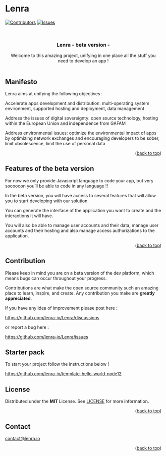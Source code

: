 # Lenra

<div id="top"></div>
<!--
*** Thanks for checking out the Best-README-Template. If you have a suggestion
*** that would make this better, please fork the repo and create a pull request
*** or simply open an issue with the tag "enhancement".
*** Don't forget to give the project a star!
*** Thanks again! Now go create something AMAZING! :D
-->



<!-- PROJECT SHIELDS -->
<!--
*** I'm using markdown "reference style" links for readability.
*** Reference links are enclosed in brackets [ ] instead of parentheses ( ).
*** See the bottom of this document for the declaration of the reference variables
*** for contributors-url, forks-url, etc. This is an optional, concise syntax you may use.
*** https://www.markdownguide.org/basic-syntax/#reference-style-links
-->
[![Contributors][contributors-shield]][contributors-url]
[![Issues][issues-shield]][issues-url]


<!-- PROJECT LOGO -->
<br />
<div align="center">
  <!-- <a href="https://github.com/lenra-io/template-hello-world-node12">
    <img src="images/logo.png" alt="Logo" width="80" height="80">
  </a> -->

<h3 align="center">Lenra - beta version - </h3>

  <p align="center">
    Welcome to this amazing project, unifying in one place all the stuff you need to develop an app !
    <br />
    <br />
    <!-- 
    · -->
   
    
   
  </p>
</div>

<!-- GETTING STARTED -->
## Manifesto

Lenra aims at unifying the following objectives :


Accelerate apps development and distribution: multi-operating system environment, supported hosting and deployment, data management


Address the issues of digital sovereignty: open source technology, hosting within the European Union and independence from GAFAM


Address environmental issues: optimize the environmental impact of apps by optimizing network exchanges and encouraging developers to be sober, limit obsolescence, limit the use of personal data


<p align="right">(<a href="#top">back to top</a>)</p>

## Features of the beta version 

For now we only provide Javascript language to code your app, but very soooooon you’ll be able to code in any language !! 

In the beta version, you will have access to several features that will allow you to start developing with our solution. 

You can generate the interface of the application you want to create and the interactions it will have. 

You will also be able to manage user accounts and their data, manage user accounts and their hosting and also manage access authorizations to the application.


<p align="right">(<a href="#top">back to top</a>)</p>



## Contribution

Please keep in mind you are on a beta version of the dev platform, which means bugs can occur throughout your progress.

Contributions are what make the open source community such an amazing place to learn, inspire, and create. Any contribution you make are **greatly appreciated**.

If you have any idea of improvement please post here : 

https://github.com/lenra-io/Lenra/discussions

or report a bug here :

https://github.com/lenra-io/Lenra/issues

## Starter pack 

To start your project follow the instructions below !

https://github.com/lenra-io/template-hello-world-node12

<!-- LICENSE -->
## License

Distributed under the **MIT** License. See [LICENSE](./LICENSE) for more information.

<p align="right">(<a href="#top">back to top</a>)</p>



<!-- CONTACT -->
## Contact

contact@lenra.io

<p align="right">(<a href="#top">back to top</a>)</p>


<!-- MARKDOWN LINKS & IMAGES -->
<!-- https://www.markdownguide.org/basic-syntax/#reference-style-links -->
[contributors-shield]: https://img.shields.io/github/contributors/lenra-io/template-hello-world-node12.svg?style=for-the-badge
[contributors-url]: https://github.com/lenra-io/template-hello-world-node12/graphs/contributors
[forks-shield]: https://img.shields.io/github/forks/lenra-io/template-hello-world-node12.svg?style=for-the-badge
[forks-url]: https://github.com/lenra-io/template-hello-world-node12/network/members
[stars-shield]: https://img.shields.io/github/stars/lenra-io/template-hello-world-node12.svg?style=for-the-badge
[stars-url]: https://github.com/lenra-io/template-hello-world-node12/stargazers
[issues-shield]: https://img.shields.io/github/issues/lenra-io/template-hello-world-node12.svg?style=for-the-badge
[issues-url]: https://github.com/lenra-io/template-hello-world-node12/issues
[license-shield]: https://img.shields.io/github/license/lenra-io/template-hello-world-node12.svg?style=for-the-badge
[license-url]: https://github.com/lenra-io/template-hello-world-node12/blob/master/LICENSE.txt
